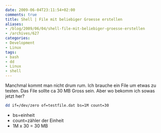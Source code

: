 ```yaml
---
date: 2009-06-04T23:11:54+02:00
comments: true
title: Shell | File mit beliebiger Groesse erstellen
aliases:
- /blog/2009/06/04/shell-file-mit-beliebiger-groesse-erstellen
- /archives/627
categories:
- Development
- Linux
tags:
- bash
- dd
- Linux
- shell
---
```


Manchmal kommt man nicht drum rum. Ich brauche ein File um etwas zu testen.
Das File sollte ca 30 MB Gross sein. Aber wo bekomm ich sowas jetzt her?

``` bash
dd if=/dev/zero of=testfile.dat bs=1M count=30
```

* bs=einheit
* count=zähler der Einheit
* 1M x 30 = 30 MB

